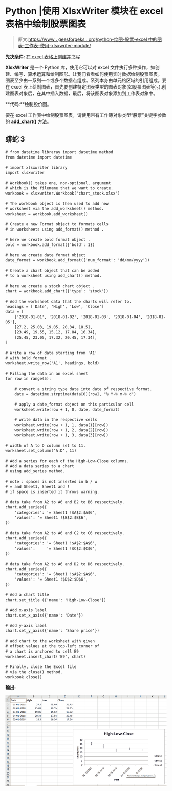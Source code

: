 # Python |使用 XlsxWriter 模块在 excel 表格中绘制股票图表

> 原文:[https://www . geesforgeks . org/python-绘图-股票-excel 中的图表-工作表-使用-xlsxwriter-module/](https://www.geeksforgeeks.org/python-plotting-stock-charts-in-excel-sheet-using-xlsxwriter-module/)

**先决条件:** [在 excel 表格上创建并书写](https://www.geeksforgeeks.org/python-create-and-write-on-excel-file-using-xlsxwriter-module/)

**XlsxWriter** 是一个 Python 库，使用它可以对 excel 文件执行多种操作，如创建、编写、算术运算和绘制图形。让我们看看如何使用实时数据绘制股票图表。
图表至少由一系列一个或多个数据点组成。系列本身由单元格区域的引用组成。要在 excel 表上绘制图表，首先要创建特定图表类型的图表对象(如股票图表等)。).创建图表对象后，在其中插入数据，最后，将该图表对象添加到工作表对象中。

**代码:**绘制股价图。

要在 excel 工作表中绘制股票图表，请使用带有工作簿对象类型“股票”关键字参数的 **add_chart()** 方法。

## 蟒蛇 3

```
# from datetime libraray import datetime method
from datetime import datetime

# import xlsxwriter library
import xlsxwriter

# Workbook() takes one, non-optional, argument  
# which is the filename that we want to create.
workbook = xlsxwriter.Workbook('chart_stock.xlsx')

# The workbook object is then used to add new  
# worksheet via the add_worksheet() method. 
worksheet = workbook.add_worksheet()

# Create a new Format object to formats cells
# in worksheets using add_format() method .

# here we create bold format object .
bold = workbook.add_format({'bold': 1})

# here we create date format object
date_format = workbook.add_format({'num_format': 'dd/mm/yyyy'})

# Create a chart object that can be added
# to a worksheet using add_chart() method.

# here we create a stock chart object .
chart = workbook.add_chart({'type': 'stock'})

# Add the worksheet data that the charts will refer to.
headings = ['Date', 'High', 'Low', 'Close']
data = [
    ['2018-01-01', '2018-01-02', '2018-01-03', '2018-01-04', '2018-01-05'],
    [27.2, 25.03, 19.05, 20.34, 18.5],
    [23.49, 19.55, 15.12, 17.84, 16.34],
    [25.45, 23.05, 17.32, 20.45, 17.34],
]

# Write a row of data starting from 'A1'
# with bold format .
worksheet.write_row('A1', headings, bold)

# Filling the data in an excel sheet
for row in range(5):

    # convert a string type date into date of respective format.
    date = datetime.strptime(data[0][row], "% Y-% m-% d")

    # apply a date_format object on this particular cell
    worksheet.write(row + 1, 0, date, date_format)

    # write data in the respective cells
    worksheet.write(row + 1, 1, data[1][row])
    worksheet.write(row + 1, 2, data[2][row])
    worksheet.write(row + 1, 3, data[3][row])

# width of A to D column set to 11.
worksheet.set_column('A:D', 11)

# Add a series for each of the High-Low-Close columns.
# Add a data series to a chart
# using add_series method.

# note : spaces is not inserted in b / w
# = and Sheet1, Sheet1 and !
# if space is inserted it throws warning.

# data take from A2 to A6 and B2 to B6 respectively.
chart.add_series({
    'categories': '= Sheet1 !$A$2:$A$6',
    'values': '= Sheet1 !$B$2:$B$6',
})

# data take from A2 to A6 and C2 to C6 respectively.
chart.add_series({
    'categories': '= Sheet1 !$A$2:$A$6',
    'values':     '= Sheet1 !$C$2:$C$6',
})

# data take from A2 to A6 and D2 to D6 respectively.
chart.add_series({
    'categories': '= Sheet1 !$A$2:$A$6',
    'values': '= Sheet1 !$D$2:$D$6',
})

# Add a chart title 
chart.set_title ({'name': 'High-Low-Close'})

# Add x-axis label
chart.set_x_axis({'name': 'Date'})

# Add y-axis label
chart.set_y_axis({'name': 'Share price'})

# add chart to the worksheet with given
# offset values at the top-left corner of
# a chart is anchored to cell E9
worksheet.insert_chart('E9', chart)

# Finally, close the Excel file 
# via the close() method. 
workbook.close()
```

**输出:**

![output - 1](img/2fd52979ca94624e0091e624986b688b.png)